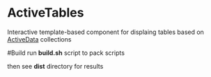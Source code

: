 ActiveTables
============
Interactive template-based component for displaing tables based on [ActiveData](https://github.com/holiber/activedata) collections

#Build
run **build.sh** script to pack scripts

then see **dist** directory for results
